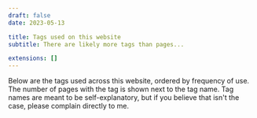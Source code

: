 ```yaml
---
draft: false
date: 2023-05-13

title: Tags used on this website
subtitle: There are likely more tags than pages...

extensions: []
---
```


Below are the tags used across this website, ordered by frequency of use. The
number of pages with the tag is shown next to the tag name. Tag names are meant
to be self-explanatory, but if you believe that isn't the case, please complain
directly to me.
